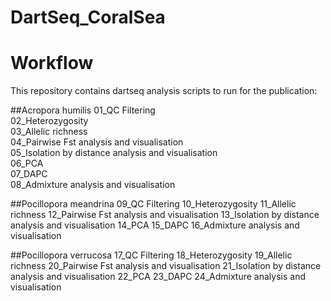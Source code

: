 # DartSeq_CoralSea

# Workflow
This repository contains dartseq analysis scripts to run for the publication: 

##Acropora humilis 
01_QC Filtering <br>
02_Heterozygosity <br>
03_Allelic richness <br>
04_Pairwise Fst analysis and visualisation  <br>
05_Isolation by distance analysis and visualisation  <br>
06_PCA <br>
07_DAPC <br>
08_Admixture analysis and visualisation  <br>

##Pocillopora meandrina 
09_QC Filtering
10_Heterozygosity
11_Allelic richness
12_Pairwise Fst analysis and visualisation 
13_Isolation by distance analysis and visualisation 
14_PCA
15_DAPC
16_Admixture analysis and visualisation 

##Pocillopora verrucosa
17_QC Filtering
18_Heterozygosity
19_Allelic richness
20_Pairwise Fst analysis and visualisation 
21_Isolation by distance analysis and visualisation 
22_PCA
23_DAPC
24_Admixture analysis and visualisation 
